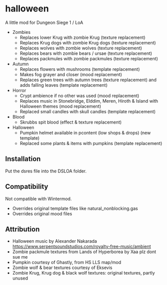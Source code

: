 # halloween
A little mod for Dungeon Siege 1 / LoA

- Zombies
  - Replaces lower Krug with zombie Krug (texture replacement)
  - Replaces Krug dogs with zombie Krug dogs (texture replacement)
  - Replaces wolves with zombie wolves (texture replacement)
  - Replaces bears with zombie bears / ursae (texture replacement)
  - Replaces packmules with zombie packmules (texture replacement)
- Autumn
  - Replaces flowers with mushrooms (template replacement)
  - Makes fog grayer and closer (mood replacement)
  - Replaces green trees with autumn trees (texture replacement) and adds falling leaves (template replacement)
- Horror
  - Crypt ambience if no other was used (mood replacement)
  - Replaces music in Stonebridge, Elddim, Meren, Hiroth & Island with Halloween themes (mood replacement)
  - Replaced small candles with skull candles (template replacement)
- Blood
  - Skrubbs spit blood (effect & texture replacement)
- Halloween
  - Pumpkin helmet available in pcontent (low shops & drops) (new template)
  - Replaced some plants & items with pumpkins (template replacement)

## Installation

Put the dsres file into the DSLOA folder.

## Compatibility

Not compatible with Wintermod.
- Overrides original template files like natural_nonblocking.gas
- Overrides original mood files

## Attribution

- Halloween music by Alexander Nakarada https://www.serpentsoundstudios.com/royalty-free-music/ambient
- Zombie packmule textures from Lands of Hyperborea by Xaa plz dont sue me
- Pumpkin courtesy of Ghastly, from HS LLS map/mod
- Zombie wolf & bear textures courtesy of Eksevis
- Zombie Krug, Krug dog & black wolf textures: original textures, partly unused
